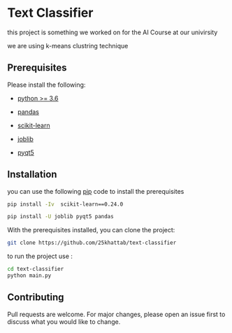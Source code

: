 Text Classifier
===============
this project is something we worked on for the AI Course at our univirsity

we are using k-means clustring technique 

## Prerequisites
Please install the following:
- [python >= 3.6](https://www.python.org/downloads/)

- [pandas](https://pandas.pydata.org/)
    
- [scikit-learn](https://scikit-learn.org/stable/)
    
- [joblib](https://joblib.readthedocs.io/en/latest/)
    
- [pyqt5](https://pypi.org/project/PyQt5/)
    
## Installation
you can use the following [pip](https://pip.pypa.io/en/stable/) code to install the prerequisites
```bash
pip install -Iv  scikit-learn==0.24.0 

pip install -U joblib pyqt5 pandas
```
With the prerequisites installed, you can clone the project:
```bash
git clone https://github.com/25khattab/text-classifier
```
to run the project use :
```bash
cd text-classifier
python main.py
```

## Contributing
Pull requests are welcome. For major changes, please open an issue first to discuss what you would like to change.


